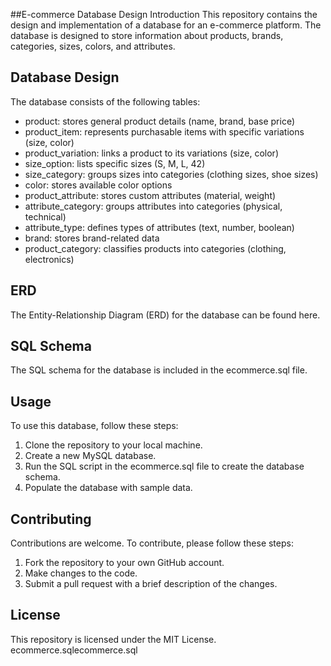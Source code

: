 ##E-commerce Database Design
Introduction
This repository contains the design and implementation of a database for an e-commerce platform. The database is designed to store information about products, brands, categories, sizes, colors, and attributes.
## Database Design
The database consists of the following tables:
* product: stores general product details (name, brand, base price)
* product_item: represents purchasable items with specific variations (size, color)
* product_variation: links a product to its variations (size, color)
* size_option: lists specific sizes (S, M, L, 42)
* size_category: groups sizes into categories (clothing sizes, shoe sizes)
* color: stores available color options
* product_attribute: stores custom attributes (material, weight)
* attribute_category: groups attributes into categories (physical, technical)
* attribute_type: defines types of attributes (text, number, boolean)
* brand: stores brand-related data
* product_category: classifies products into categories (clothing, electronics)
## ERD
The Entity-Relationship Diagram (ERD) for the database can be found here.
## SQL Schema
The SQL schema for the database is included in the ecommerce.sql file.
## Usage
To use this database, follow these steps:
1. Clone the repository to your local machine.
2. Create a new MySQL database.
3. Run the SQL script in the ecommerce.sql file to create the database schema.
4. Populate the database with sample data.
## Contributing
Contributions are welcome. To contribute, please follow these steps:
1. Fork the repository to your own GitHub account.
2. Make changes to the code.
3. Submit a pull request with a brief description of the changes.
## License
This repository is licensed under the MIT License.
ecommerce.sqlecommerce.sql
